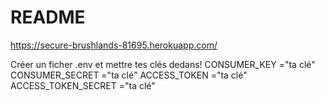 # README

https://secure-brushlands-81695.herokuapp.com/

Créer un ficher .env et mettre tes clés dedans! CONSUMER_KEY ="ta clé" CONSUMER_SECRET ="ta clé" ACCESS_TOKEN ="ta clé" ACCESS_TOKEN_SECRET	="ta clé"
